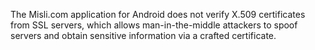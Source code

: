 The Misli.com application for Android does not verify X.509 certificates from SSL servers, which allows man-in-the-middle attackers to spoof servers and obtain sensitive information via a crafted certificate.